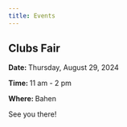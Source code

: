 ```yaml
---
title: Events
---
```


## Clubs Fair
<b> Date: </b> Thursday, August 29, 2024

<b> Time: </b> 11 am - 2 pm

<b> Where: </b> Bahen

See you there!